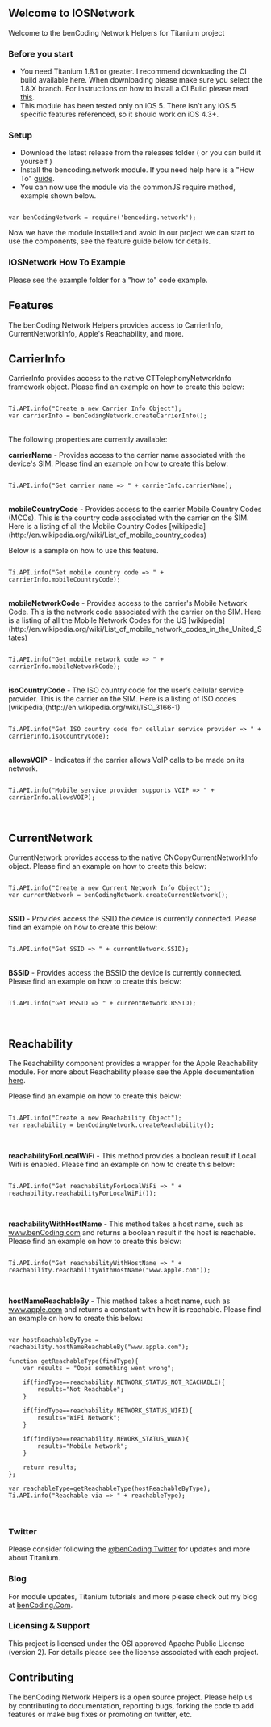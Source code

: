 <h2>Welcome to IOSNetwork</h2>

Welcome to the benCoding Network Helpers for Titanium project

### Before you start
* You need Titanium 1.8.1 or greater.  I recommend downloading the CI build available here.  When downloading please make sure you select the 1.8.X branch.  For instructions on how to install a CI Build please read [this](https://wiki.appcelerator.org/display/guides/Installing+Titanium+SDK+Continuous+Builds).
* This module has been tested only on iOS 5.  There isn’t any iOS 5 specific features referenced, so it should work on iOS 4.3+.

### Setup 

* Download the latest release from the releases folder ( or you can build it yourself )
* Install the bencoding.network module. If you need help here is a "How To" [guide](https://wiki.appcelerator.org/display/guides/Configuring+Apps+to+Use+Modules). 
* You can now use the module via the commonJS require method, example shown below.

<pre><code>
var benCodingNetwork = require('bencoding.network');
</code></pre>

Now we have the module installed and avoid in our project we can start to use the components, see the feature guide below for details.

### IOSNetwork How To Example

Please see the example folder for a "how to" code example.

Features
--------------------

The benCoding Network Helpers provides access to CarrierInfo, CurrentNetworkInfo, 
Apple's Reachability, and more.

<h2>CarrierInfo</h2>
CarrierInfo provides access to the native CTTelephonyNetworkInfo framework object. Please find an example on how to create this below:
<pre><code>
Ti.API.info("Create a new Carrier Info Object");
var carrierInfo = benCodingNetwork.createCarrierInfo();
</code></pre>
<br />
The following properties are currently available:

<b>carrierName</b> - Provides access to the carrier name associated with the device's SIM.
Please find an example on how to create this below:
<pre><code>
Ti.API.info("Get carrier name => " + carrierInfo.carrierName);
</code></pre>
<br />
<b>mobileCountryCode</b> - Provides access to the carrier Mobile Country Codes (MCCs). This is the country code associated with the carrier on the SIM.  Here is a listing of all the Mobile Country Codes [wikipedia](http://en.wikipedia.org/wiki/List_of_mobile_country_codes)

Below is a sample on how to use this feature.
<pre><code>
Ti.API.info("Get mobile country code => " + carrierInfo.mobileCountryCode);
</code></pre>
<br />
<b>mobileNetworkCode</b> - Provides access to the carrier's Mobile Network Code. This is the network code associated with the carrier on the SIM.  Here is a listing of all the Mobile Network Codes for the US [wikipedia](http://en.wikipedia.org/wiki/List_of_mobile_network_codes_in_the_United_States)
<pre><code>
Ti.API.info("Get mobile network code => " + carrierInfo.mobileNetworkCode);
</code></pre>
<br />
<b>isoCountryCode</b> - The ISO country code for the user’s cellular service provider. This is the carrier on the SIM.  Here is a listing of ISO codes [wikipedia](http://en.wikipedia.org/wiki/ISO_3166-1)
<pre><code>
Ti.API.info("Get ISO country code for cellular service provider => " + carrierInfo.isoCountryCode);
</code></pre>
<br />
<b>allowsVOIP</b> - Indicates if the carrier allows VoIP calls to be made on its network.
<pre><code>
Ti.API.info("Mobile service provider supports VOIP => " + carrierInfo.allowsVOIP);
</code></pre>
<br />
<h2>CurrentNetwork</h2>
CurrentNetwork provides access to the native CNCopyCurrentNetworkInfo object. Please find an example on how to create this below:
<pre><code>
Ti.API.info("Create a new Current Network Info Object");
var currentNetwork = benCodingNetwork.createCurrentNetwork();
</code></pre>
<br />
<b>SSID</b> - Provides access the SSID the device is currently connected.
Please find an example on how to create this below:
<pre><code>
Ti.API.info("Get SSID => " + currentNetwork.SSID);
</code></pre>

<br />
<b>BSSID</b> - Provides access the BSSID the device is currently connected.
Please find an example on how to create this below:
<pre><code>
Ti.API.info("Get BSSID => " + currentNetwork.BSSID);
</code></pre>
<br />

<h2>Reachability</h2>

The Reachability component provides a wrapper for the Apple Reachability module. 
For more about Reachability please see the Apple documentation [here](http://developer.apple.com/library/ios/#samplecode/Reachability/Introduction/Intro.html).

Please find an example on how to create this below:
<pre><code>
Ti.API.info("Create a new Reachability Object");
var reachability = benCodingNetwork.createReachability();
</code></pre>
<br />

<b>reachabilityForLocalWiFi</b> - This method provides a boolean result if Local Wifi is enabled. Please find an example on how to create this below:
<pre><code>
Ti.API.info("Get reachabilityForLocalWiFi => " + reachability.reachabilityForLocalWiFi());
</code></pre>
<br />

<b>reachabilityWithHostName</b> - This method takes a host name, such as www.benCoding.com and returns a boolean result if the host is reachable. Please find an example on how to create this below:
<pre><code>
Ti.API.info("Get reachabilityWithHostName => " + reachability.reachabilityWithHostName("www.apple.com"));
</code></pre>
<br />

<b>hostNameReachableBy</b> - This method takes a host name, such as www.apple.com and returns a constant with how it is reachable.  Please find an example on how to create this below:
<pre><code>
var hostReachableByType = reachability.hostNameReachableBy("www.apple.com");

function getReachableType(findType){
	var results = "Oops something went wrong";
	
	if(findType==reachability.NETWORK_STATUS_NOT_REACHABLE){
		results="Not Reachable";
	}	
	
	if(findType==reachability.NETWORK_STATUS_WIFI){
		results="WiFi Network";
	}	

	if(findType==reachability.NEWORK_STATUS_WWAN){
		results="Mobile Network";
	}		
	
	return results;
};

var reachableType=getReachableType(hostReachableByType);
Ti.API.info("Reachable via => " + reachableType);
</code></pre>
<br />

### Twitter

Please consider following the [@benCoding Twitter](http://www.twitter.com/benCoding) for updates 
and more about Titanium.

### Blog

For module updates, Titanium tutorials and more please check out my blog at [benCoding.Com](http://benCoding.com). 

### Licensing & Support

This project is licensed under the OSI approved Apache Public License (version 2). For details please see the license associated with each project.

Contributing
------------

The benCoding Network Helpers is a open source project.  Please help us by contributing to documentation, reporting bugs, forking the code to add features or make bug fixes or promoting on twitter, etc.
